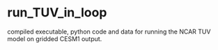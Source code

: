 # run_TUV_in_loop
compiled executable, python code and data for running the NCAR TUV model on gridded CESM1 output.
